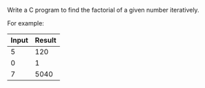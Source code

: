 Write a C program to find the factorial of a given number iteratively.

For example:

| Input	| Result|
| ----- | ------|
|   5   |   120 |
|   0   |   1   |
|   7   |   5040|